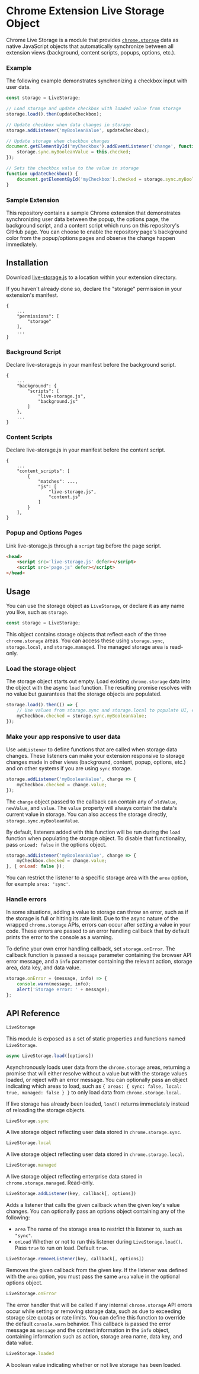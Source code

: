 # Chrome Extension Live Storage Object

Chrome Live Storage is a module that provides [`chrome.storage`](https://developer.chrome.com/apps/storage) data as native JavaScript objects that automatically synchronize between all extension views (background, content scripts, popups, options, etc.).

### Example

The following example demonstrates synchronizing a checkbox input with user data.

```javascript
const storage = LiveStorage;

// Load storage and update checkbox with loaded value from storage
storage.load().then(updateCheckbox);

// Update checkbox when data changes in storage
storage.addListener('myBooleanValue', updateCheckbox);

// Update storage when checkbox changes
document.getElementById('myCheckbox').addEventListener('change', function() {
    storage.sync.myBooleanValue = this.checked;
});

// Sets the checkbox value to the value in storage
function updateCheckbox() {
    document.getElementById('myCheckbox').checked = storage.sync.myBooleanValue;
}
```

### Sample Extension

This repository contains a sample Chrome extension that demonstrates synchronizing user data between the popup, the options page, the background script, and a content script which runs on this repository's GitHub page. You can choose to enable the repository page's background color from the popup/options pages and observe the change happen immediately.

## Installation

Download [live-storage.js](live-storage.js) to a location within your extension directory.

If you haven't already done so, declare the "storage" permission in your extension's manifest.

```
{
    ...
    "permissions": [
        "storage"
    ],
    ...
}
```

### Background Script

Declare live-storage.js in your manifest before the background script.

```
{
    ...
    "background": {
        "scripts": [
            "live-storage.js",
            "background.js"
        ]
    },
    ...
}
```

### Content Scripts

Declare live-storage.js in your manifest before the content script.

```
{
    ...
    "content_scripts": [
        {
            "matches": ...,
            "js": [
                "live-storage.js",
                "content.js"
            ]
        }
    ],
}
```

### Popup and Options Pages

Link live-storage.js through a `script` tag before the page script.

```html
<head>
    <script src='live-storage.js' defer></script>
    <script src='page.js' defer></script>
</head>
```

## Usage

You can use the storage object as `LiveStorage`, or declare it as any name you like, such as `storage`.

```javascript
const storage = LiveStorage;
```

This object contains storage objects that reflect each of the three `chrome.storage` areas. You can access these using `storage.sync`, `storage.local`, and `storage.managed`. The managed storage area is read-only.

### Load the storage object

The storage object starts out empty. Load existing `chrome.storage` data into the object with the async `load` function. The resulting promise resolves with no value but guarantees that the storage objects are populated.

```javascript
storage.load().then(() => {
    // Use values from storage.sync and storage.local to populate UI, etc.
    myCheckbox.checked = storage.sync.myBooleanValue;
});
```

### Make your app responsive to user data

Use `addListener` to define functions that are called when storage data changes. These listeners can make your extension responsive to storage changes made in other views (background, content, popup, options, etc.) and on other systems if you are using `sync` storage.

```javascript
storage.addListener('myBooleanValue', change => {
    myCheckbox.checked = change.value;
});
```

The `change` object passed to the callback can contain any of `oldValue`, `newValue`, and `value`. The `value` property will always contain the data's current value in storage. You can also access the storage directly, `storage.sync.myBooleanValue`.

By default, listeners added with this function will be run during the `load` function when populating the storage object. To disable that functionality, pass `onLoad: false` in the options object.

```javascript
storage.addListener('myBooleanValue', change => {
    myCheckbox.checked = change.value;
}, { onLoad: false });
```

You can restrict the listener to a specific storage area with the `area` option, for example `area: 'sync'`.

### Handle errors

In some situations, adding a value to storage can throw an error, such as if the storage is full or hitting its rate limit. Due to the async nature of the wrapped `chrome.storage` APIs, errors can occur after setting a value in your code. These errors are passed to an error handling callback that by default prints the error to the console as a warning.

To define your own error handling callback, set `storage.onError`. The callback function is passed a `message` parameter containing the browser API error message, and a `info` parameter containing the relevant action, storage area, data key, and data value.

```javascript
storage.onError = (message, info) => {
    console.warn(message, info);
    alert('Storage error: ' + message);
};
```

## API Reference

```javascript
LiveStorage
```

This module is exposed as a set of static properties and functions named `LiveStorage`.

```javascript
async LiveStorage.load([options])
```

Asynchronously loads user data from the `chrome.storage` areas, returning a promise that will either resolve without a value but with the storage values loaded, or reject with an error message. You can optionally pass an object indicating which areas to load, such as `{ areas: { sync: false, local: true, managed: false } }` to only load data from `chrome.storage.local`.

If live storage has already been loaded, `load()` returns immediately instead of reloading the storage objects.

```javascript
LiveStorage.sync
```

A live storage object reflecting user data stored in `chrome.storage.sync`.

```javascript
LiveStorage.local
```

A live storage object reflecting user data stored in `chrome.storage.local`.

```javascript
LiveStorage.managed
```

A live storage object reflecting enterprise data stored in `chrome.storage.managed`. Read-only.

```javascript
LiveStorage.addListener(key, callback[, options])
```

Adds a listener that calls the given callback when the given key's value changes. You can optionally pass an options object containing any of the following:
 * `area` The name of the storage area to restrict this listener to, such as `"sync"`.
 * `onLoad` Whether or not to run this listener during `LiveStorage.load()`. Pass `true` to run on load. Default `true`.

```javascript
LiveStorage.removeListener(key, callback[, options])
```

Removes the given callback from the given key. If the listener was defined with the `area` option, you must pass the same `area` value in the optional options object.

```javascript
LiveStorage.onError
```

The error handler that will be called if any internal `chrome.storage` API errors occur while setting or removing storage data, such as due to exceeding storage size quotas or rate limits. You can define this function to override the default `console.warn` behavior. This callback is passed the error message as `message` and the context information in the `info` object, containing information such as action, storage area name, data key, and data value.

```javascript
LiveStorage.loaded
```

A boolean value indicating whether or not live storage has been loaded.